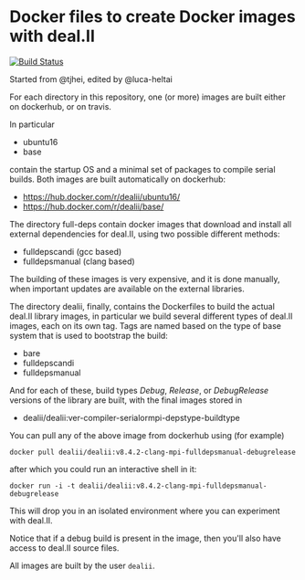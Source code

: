# Docker files to create Docker images with deal.II  

[![Build Status](https://travis-ci.org/dealii/docker-files.svg?branch=master)](https://travis-ci.org/dealii/docker-files)

Started from @tjhei, edited by @luca-heltai

For each directory in this repository, one (or more) images are built either on dockerhub, or on travis. 

In particular

- ubuntu16
- base

contain the startup OS and a minimal set of packages to compile serial builds. Both images are built
automatically on dockerhub:

- https://hub.docker.com/r/dealii/ubuntu16/
- https://hub.docker.com/r/dealii/base/

The directory full-deps contain docker images that download and install all external dependencies
for deal.II, using two possible different methods:

- fulldepscandi  (gcc based)
- fulldepsmanual (clang based)

The building of these images is very expensive, and it is done manually, when important updates
are available on the external libraries.

The directory dealii, finally, contains the Dockerfiles to build the actual deal.II library images, 
in particular we build several different types of deal.II images, each on its own tag. Tags are named
based on the type of base system that is used to bootstrap the build:

- bare
- fulldepscandi
- fulldepsmanual

And for each of these, build types *Debug*, *Release*, or *DebugRelease* versions of the library are 
built, with the final images stored in

- dealii/dealii:ver-compiler-serialormpi-depstype-buildtype

You can pull any of the above image from dockerhub using (for example)

    docker pull dealii/dealii:v8.4.2-clang-mpi-fulldepsmanual-debugrelease

after which you could run an interactive shell in it:

    docker run -i -t dealii/dealii:v8.4.2-clang-mpi-fulldepsmanual-debugrelease

This will drop you in an isolated environment where you can experiment with deal.II. 

Notice that if a debug build is present in the image, then you'll also have access to 
deal.II source files. 

All images are built by the user `dealii`.
